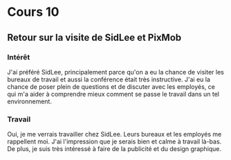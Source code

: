 # Cours 10
## Retour sur la visite de SidLee et PixMob

### Intérêt
J'ai préféré SidLee, principalement parce qu'on a eu la chance de visiter les bureaux de travail et aussi la conférence était très instructive. J'ai eu la chance de poser plein de questions et de discuter avec les employés, ce qui m'a aider à comprendre mieux comment se passe le travail dans un tel environnement.

### Travail
Oui, je me verrais travailler chez SidLee. Leurs bureaux et les employés me rappellent moi. J'ai l'impression que je serais bien et calme à travail là-bas. De plus, je suis très intéressé à faire de la publicité et du design graphique.
